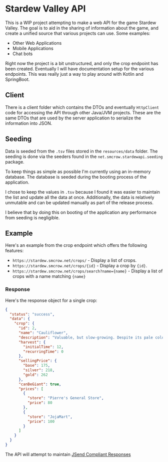 # Stardew Valley API
This is a WIP project attempting to make a web API for the game Stardew Valley.  The goal is to aid in the sharing of information about the game, and create a unified source that various projects can use.  Some examples:
- Other Web Applications
- Mobile Applications
- Chat bots

Right now the project is a bit unstructured, and only the crop endpoint has been created.  Eventually I will have documentation setup for the various endpoints.  This was really just a way to play around with Kotlin and SpringBoot.

## Client
There is a client folder which contains the DTOs and eventually `HttpClient` code for accessing the API through other Java/JVM projects.  These are the same DTOs that are used by the server application to serialize the information into JSON.

## Seeding
Data is seeded from the `.tsv` files stored in the `resources/data` folder.  The seeding is done via the seeders found in the `net.smcrow.stardewapi.seeding` package.  

To keep things as simple as possible I'm currently using an in-memory database.  The database is seeded during the booting process of the application.  

I chose to keep the values in `.tsv` because I found it was easier to maintain the list and update all the data at once.  Additionally, the data is relatively unmutable and can be updated manually as part of the release process.

I believe that by doing this on booting of the application any performance from seeding is negligible. 
## Example
Here's an example from the crop endpoint which offers the following features:
- `https://stardew.smcrow.net/crops/` - Display a list of crops.
- `https://stardew.smcrow.net/crops/{id}` - Display a crop by `{id}`.
- `https://stardew.smcrow.net/crops/search?name={name}` - Display a list of crops with a name matching `{name}`

### Response
Here's the response object for a single crop:
```json
{
  "status": "success",
  "data": {
    "crop": {
      "id": 2,
      "name": "Cauliflower",
      "description": "Valuable, but slow-growing. Despite its pale color, the florets are packed with nutrients.",
      "harvest": {
        "initialTime": 12,
        "recurringTime": 0
      },
      "sellingPrice": {
        "base": 175,
        "silver": 218,
        "gold": 262
      },
      "canBeGiant": true,
      "prices": [
        {
          "store": "Pierre's General Store",
          "price": 80
        },
        {
          "store": "JojaMart",
          "price": 100
        }
      ]
    }
  }
}
```
The API will attempt to maintain [JSend Compliant Responses](https://labs.omniti.com/labs/jsend)